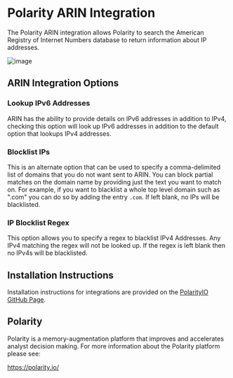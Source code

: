 # Polarity ARIN Integration

The Polarity ARIN integration allows Polarity to search the American Registry of Internet Numbers database to return information about IP addresses.

![image](https://user-images.githubusercontent.com/306319/40402537-4a7ac84c-5e1a-11e8-8aab-2c408078773d.png)


## ARIN Integration Options

### Lookup IPv6 Addresses

ARIN has the ability to provide details on IPv6 addresses in addition to IPv4, checking this option will look up IPv6 addresses in addition to the default option that lookups IPv4 addresses.

### Blocklist IPs

This is an alternate option that can be used to specify a comma-delimited list of domains that you do not want sent to ARIN.  You can block partial matches on the domain name by providing just the text you want to match on.  For example, if you want to blacklist a whole top level domain such as ".com" you can do so by adding the entry `.com`.  If left blank, no IPs will be blacklisted.

### IP Blocklist Regex

This option allows you to specify a regex to blacklist IPv4 Addresses.  Any IPv4 matching the regex will not be looked up.  If the regex is left blank then no IPv4s will be blacklisted.

## Installation Instructions

Installation instructions for integrations are provided on the [PolarityIO GitHub Page](https://polarityio.github.io/).

## Polarity

Polarity is a memory-augmentation platform that improves and accelerates analyst decision making.  For more information about the Polarity platform please see:

https://polarity.io/
